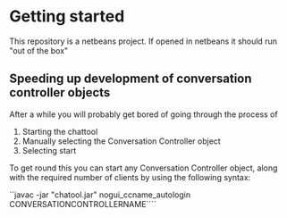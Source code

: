 # Getting started

This repository is a netbeans project. If opened in netbeans it should run "out of the box"



## Speeding up development of conversation controller objects

After a while you will probably get bored of going through the process of 
1. Starting the chattool
2. Manually selecting the Conversation Controller object
3. Selecting start

To get round this you can start any Conversation Controller object, along with the required number of clients by using the following syntax:

``javac -jar "chatool.jar" nogui_ccname_autologin CONVERSATIONCONTROLLERNAME````



